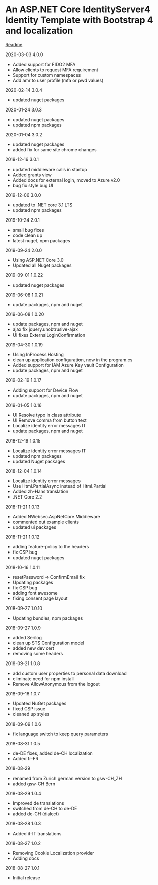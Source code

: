 # An ASP.NET Core IdentityServer4 Identity Template with Bootstrap 4 and localization

[Readme](https://github.com/damienbod/IdentityServer4AspNetCoreIdentityTemplate/blob/master/README.md) 

2020-03-03 4.0.0
- Added support for FIDO2 MFA
- Allow clients to request MFA requirement
- Support for custom namespaces
- Add amr to user profile (mfa or pwd values)

2020-02-14 3.0.4
- updated nuget packages

2020-01-24 3.0.3
- updated nuget packages
- updated npm packages

2020-01-04 3.0.2
- updated nuget packages
- added fix for same site chrome changes

2019-12-16 3.0.1
- updated middleware calls in startup
- Added grants view
- Added docs for external login, moved to Azure v2.0
- bug fix style bug UI

2019-12-06 3.0.0
- updated to .NET core 3.1 LTS
- updated npm packages

2019-10-24 2.0.1
- small bug fixes
- code clean up
- latest nuget, npm packages

2019-09-24 2.0.0
- Using ASP.NET Core 3.0
- Updated all Nuget packages

2019-09-01 1.0.22
- updated nuget packages

2019-06-08 1.0.21
- update packages, npm and nuget

2019-06-08 1.0.20
- update packages, npm and nuget
- ajax fix jquery.unobtrusive-ajax
- UI fixes ExternalLoginConfirmation

2019-04-30 1.0.19
- Using InProcess Hosting
- clean up application configuration, now in the program.cs
- Added support for IAM Azure Key vault Configuration
- update packages, npm and nuget

2019-02-19 1.0.17
- Adding support for Device Flow
- update packages, npm and nuget

2019-01-05 1.0.16
- UI Resolve typo in class attribute
- UI Remove comma from button text
- Localize identity error messages IT
- update packages, npm and nuget

2018-12-19 1.0.15
- Localize identity error messages IT
- updated npm packages
- updated Nuget packages

2018-12-04 1.0.14
- Localize identity error messages
- Use Html.PartialAsync instead of Html.Partial
- Added zh-Hans translation
- .NET Core 2.2

2018-11-21 1.0.13
- Added NWebsec.AspNetCore.Middleware
- commented out example clients
- updated ui packages

2018-11-21 1.0.12
- adding feature-policy to the headers
- fix CSP bug
- updated nuget packages

2018-10-16 1.0.11
- resetPassword => ConfirmEmail fix
- Updating packages
- fix CSP bug
- adding font awesome
- fixing consent page layout

2018-09-27 1.0.10
- Updating bundles, npm packages

2018-09-27 1.0.9
- added Serilog
- clean up STS Configuration model
- added new dev cert
- removing some headers 

2018-09-21 1.0.8
- add custom user properties to personal data download
- eliminate need for npm install
- Remove AllowAnonymous from the logout

2018-09-16 1.0.7
- Updated NuGet packages
- fixed CSP issue
- cleaned up styles

2018-09-09 1.0.6
- fix language switch to keep query parameters

2018-08-31 1.0.5
- de-DE fixes, added de-CH localization
- Added fr-FR

2018-08-29 
- renamed from Zurich german version to gsw-CH_ZH
- added gsw-CH Bern

2018-08-29 1.0.4
- Improved de translations
- switched from de-CH to de-DE
- added de-CH (dialect)

2018-08-28 1.0.3
- Added it-IT translations

2018-08-27 1.0.2
- Removing Cookie Localization provider
- Adding docs

2018-08-27 1.0.1
- Initial release


